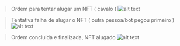 > Ordem para tentar alugar um NFT ( cavalo )
![alt text](https://github.com/lcampos/cryptotelegrambot/blob/master/screenshoots/pegaxy/ordem_pegar_cavalo.jpeg?raw=true)

> Tentativa falha de alugar o NFT ( outra pessoa/bot pegou primeiro )
![alt text](https://github.com/lcampos/cryptotelegrambot/blob/master/screenshoots/pegaxy/falha_de_ordem.jpeg?raw=true)

> Ordem concluida e finalizada, NFT alugado
![alt text](https://github.com/lcampos/cryptotelegrambot/blob/master/screenshoots/pegaxy/ordem_concluida.jpeg?raw=true)

